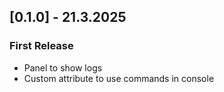 ## [0.1.0] - 21.3.2025
### First Release
- Panel to show logs
- Custom attribute to use commands in console
